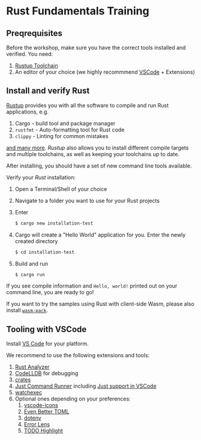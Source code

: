 # Rust Fundamentals Training

## Preqrequisites

Before the workshop, make sure you have the correct tools installed and verified. You need:

1. [Rustup Toolchain](https://rustup.rs/)
2. An editor of your choice (we highly recommmend [VSCode](https://code.visualstudio.com/) + Extensions)

## Install and verify Rust

[Rustup](https://rustup.rs) provides you with all the software to compile and run Rust applications, e.g.

1. Cargo - build tool and package manager
2. `rustfmt` - Auto-formatting tool for Rust code
3. `clippy` - Linting for common mistakes

[and many more](https://rust-lang.github.io/rustup-components-history/). *Rustup* also allows you to install different compile targets and multiple toolchains, as well as keeping your toolchains up to date.

After installing, you should have a set of new command line tools available. 

Verify your *Rust* installation:

1. Open a Terminal/Shell of your choice
2. Navigate to a folder you want to use for your Rust projects
3. Enter

    ```bash
    $ cargo new installation-test
    ```

4. Cargo will create a "Hello World" application for you. Enter the newly created directory

    ```bash
    $ cd installation-test
    ```

5. Build and run

    ```bash
    $ cargo run
    ```

If you see compile information and `Hello, world!` printed out on your command line, you are ready to go!

If you want to try the samples using Rust with client-side Wasm, please also install [`wasm-pack`](https://rustwasm.github.io/wasm-pack/installer/).

## Tooling with VSCode

Install [VS Code](https://code.visualstudio.com) for your platform.

We recommend to use the following extensions and tools:

1. [Rust Analyzer](https://marketplace.visualstudio.com/items?itemName=matklad.rust-analyzer)
2. [CodeLLDB](https://marketplace.visualstudio.com/items?itemName=vadimcn.vscode-lldb) for debugging
3. [crates](https://marketplace.visualstudio.com/items?itemName=serayuzgur.crates)
4. [Just Command Runner](https://github.com/casey/just) including [Just support in VSCode](https://marketplace.visualstudio.com/items?itemName=skellock.just)
5. [watchexec](https://watchexec.github.io/)
6. Optional ones depending on your preferences:
   1. [vscode-icons](https://marketplace.visualstudio.com/items?itemName=vscode-icons-team.vscode-icons)
   2. [Even Better TOML](https://marketplace.visualstudio.com/items?itemName=tamasfe.even-better-toml)
   3. [dotenv](https://marketplace.visualstudio.com/items?itemName=mikestead.dotenv)
   4. [Error Lens](https://marketplace.visualstudio.com/items?itemName=usernamehw.errorlens)
   5. [TODO Highlight](https://marketplace.visualstudio.com/items?itemName=wayou.vscode-todo-highlight)
